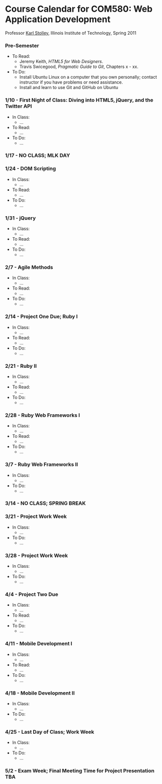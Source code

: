 # Course Calendar for COM580: Web Application Development
Professor [Karl Stolley](http://karlstolley.com), Illinois Institute of Technology, Spring 2011

### Pre-Semester
* To Read:
    * Jeremy Keith, _HTML5 for Web Designers_.
    * Travis Swicegood, _Pragmatic Guide to Git_, Chapters x - xx.
* To Do:
    * Install Ubuntu Linux on a computer that you own personally;
      contact instructor if you have problems or need assistance.
    * Install and learn to use Git and GitHub on Ubuntu

### 1/10 - First Night of Class: Diving into HTML5, jQuery, and the Twitter API
* In Class:
    * ...
* To Read:
    * ...
* To Do:
    * ...

### 1/17 - NO CLASS; MLK DAY

### 1/24 - DOM Scripting
* In Class:
    * ...
* To Read:
    * ...
* To Do:
    * ...

### 1/31 - jQuery
* In Class:
    * ...
* To Read:
    * ...
* To Do:
    * ...

### 2/7 - Agile Methods
* In Class:
    * ...
* To Read:
    * ...
* To Do:
    * ...

### 2/14 - Project One Due; Ruby I
* In Class:
    * ...
* To Read:
    * ...
* To Do:
    * ...

### 2/21 - Ruby II
* In Class:
    * ...
* To Read:
    * ...
* To Do:
    * ...

### 2/28 - Ruby Web Frameworks I
* In Class:
    * ...
* To Read:
    * ...
* To Do:
    * ...

### 3/7 - Ruby Web Frameworks II
* In Class:
    * ...
* To Do:
    * ...

### 3/14 - NO CLASS; SPRING BREAK

### 3/21 - Project Work Week
* In Class:
    * ...
* To Do:
    * ...

### 3/28 - Project Work Week
* In Class:
    * ...
* To Do:
    * ...

### 4/4 - Project Two Due
* In Class:
    * ...
* To Read:
    * ...
* To Do:
    * ...

### 4/11 - Mobile Development I
* In Class:
    * ...
* To Read:
    * ...
* To Do:
    * ...

### 4/18 - Mobile Development II
* In Class:
    * ...
* To Do:
    * ...

### 4/25 - Last Day of Class; Work Week
* In Class:
    * ...
* To Do:
    * ...

### 5/2 - Exam Week; Final Meeting Time for Project Presentation TBA
